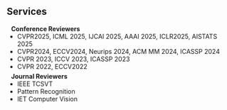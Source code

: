 ## Services

<h4 style="margin:0 10px 0;">Conference Reviewers</h4>

<ul style="margin:0 0 5px;">
  <li><autocolor>CVPR2025, ICML 2025, IJCAI 2025, AAAI 2025, ICLR2025, AISTATS 2025</autocolor></li>
  <li><autocolor>CVPR2024, ECCV2024, Neurips 2024, ACM MM 2024, ICASSP 2024</autocolor></li>
  <li><autocolor>CVPR 2023, ICCV 2023, ICASSP 2023</autocolor></li>
  <li><autocolor>CVPR 2022, ECCV2022</autocolor></li>
</ul>

<h4 style="margin:0 10px 0;">Journal Reviewers</h4>

<ul style="margin:0 0 20px;">
  <li><autocolor>IEEE TCSVT</autocolor></li>
  <li><autocolor>Pattern Recognition</autocolor></li>
  <li><autocolor>IET Computer Vision</autocolor></li>
</ul>
